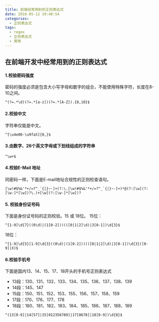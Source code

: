 ```yaml
---
title: 前端经常用到的正则表达式
date: 2016-05-12 19:40:54
categories:
  - 正则表达式
tags:
  - regex
  - 正则表达式
  - 常用
---
```

## 在前端开发中经常用到的正则表达式
#### 1.校验密码强度
密码的强度必须是包含大小写字母和数字的组合，不能使用特殊字符，长度在8-10之间。
  ```
  ^(?=.*\d)(?=.*[a-z])(?=.*[A-Z]).{8,10}$
  ```
#### 2.校验中文
字符串仅能是中文。
  ```
  ^[\u4e00-\u9fa5]{0,}$
  ```
#### 3.由数字、26个英文字母或下划线组成的字符串
  ```
  ^\w+$
  ```
#### 4.校验E-Mail 地址
同密码一样，下面是E-mail地址合规性的正则检查语句。
  ```
  [\w!#$%&'*+/=?^_`{|}~-]+(?:\.[\w!#$%&'*+/=?^_`{|}~-]+)*@(?:[\w](?:[\w-]*[\w])?\.)+[\w](?:[\w-]*[\w])?
  ```
#### 5. 校验身份证号码
下面是身份证号码的正则校验。15 或 18位。
15位：
  ```
  ^[1-9]\d{7}((0\d)|(1[0-2]))(([0|1|2]\d)|3[0-1])\d{3}$
  ```
18位：
  ```
  ^[1-9]\d{5}[1-9]\d{3}((0\d)|(1[0-2]))(([0|1|2]\d)|3[0-1])\d{3}([0-9]|X)$
  ```
#### 6.校验手机号
下面是国内13、14、15、17、18开头的手机号正则表达式
* 13段：130、131、132、133、134、135、136、137、138、139
* 14段：145、147
* 15段：150、151、152、153、155、156、157、158、159
* 17段：170、176、177、178
* 18段：180、181、182、183、184、185、186、187、188、189

```
^(13[0-9]|14[57]|15[012356789]|17[0678]|18[0-9])\d{8}$
```
<!-- {% jsfiddle virgos/b9w1z7ug result,js,html,css light 100% 400 %} -->
